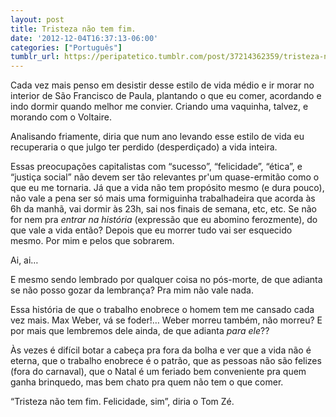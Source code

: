 ```yaml
---
layout: post
title: Tristeza não tem fim.
date: '2012-12-04T16:37:13-06:00'
categories: ["Português"]
tumblr_url: https://peripatetico.tumblr.com/post/37214362359/tristeza-n%C3%A3o-tem-fim
---
```

Cada vez mais penso em desistir desse estilo de vida médio e ir morar no interior de São Francisco de Paula, plantando o que eu comer, acordando e indo dormir quando melhor me convier. Criando uma vaquinha, talvez, e morando com o Voltaire.

Analisando friamente, diria que num ano levando esse estilo de vida eu recuperaria o que julgo ter perdido (desperdiçado) a vida inteira.

Essas preocupações capitalistas com “sucesso”, “felicidade”, “ética”, e “justiça social” não devem ser tão relevantes pr'um quase-ermitão como o que eu me tornaria. Já que a vida não tem propósito mesmo (e dura pouco), não vale a pena ser só mais uma formiguinha trabalhadeira que acorda às 6h da manhã, vai dormir às 23h, sai nos finais de semana, etc, etc. Se não for nem pra _entrar na história_ (expressão que eu abomino ferozmente), do que vale a vida então? Depois que eu morrer tudo vai ser esquecido mesmo. Por mim e pelos que sobrarem.

Ai, ai…

E mesmo sendo lembrado por qualquer coisa no pós-morte, de que adianta se não posso gozar da lembrança? Pra mim não vale nada.

Essa história de que o trabalho enobrece o homem tem me cansado cada vez mais. Max Weber, vá se foder!… Weber morreu também, não morreu? E por mais que lembremos dele ainda, de que adianta _para ele_??

Às vezes é difícil botar a cabeça pra fora da bolha e ver que a vida não é eterna, que o trabalho enobrece é o patrão, que as pessoas não são felizes (fora do carnaval), que o Natal é um feriado bem conveniente pra quem ganha brinquedo, mas bem chato pra quem não tem o que comer.

“Tristeza não tem fim. Felicidade, sim”, diria o Tom Zé.

